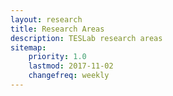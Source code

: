 ```yaml
---
layout: research
title: Research Areas
description: TESLab research areas
sitemap:
    priority: 1.0
    lastmod: 2017-11-02
    changefreq: weekly
---
```

